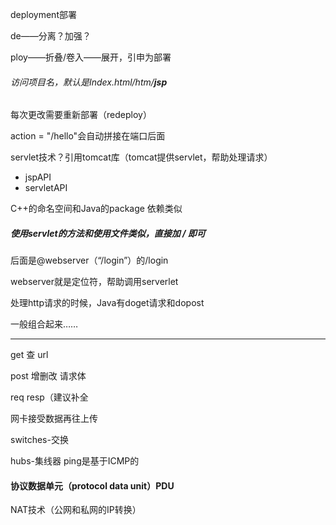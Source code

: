 deployment部署 

de——分离？加强？

ploy——折叠/卷入——展开，引申为部署

###### 访问项目名，默认是Index.html/htm/**jsp**

每次更改需要重新部署（redeploy）

action = "/hello"会自动拼接在端口后面

servlet技术？引用tomcat库（tomcat提供servlet，帮助处理请求）

- jspAPI
- servletAPI

C++的命名空间和Java的package 依赖类似

##### 使用servlet的方法和使用文件类似，直接加 / 即可

后面是@webserver（“/login”）的/login

webserver就是定位符，帮助调用serverlet

处理http请求的时候，Java有doget请求和dopost

一般组合起来……

---

get 查 url

post 增删改 请求体

req resp（建议补全

网卡接受数据再往上传

switches-交换

hubs-集线器 ping是基于ICMP的

#### 协议数据单元（protocol data unit）PDU

NAT技术（公网和私网的IP转换）